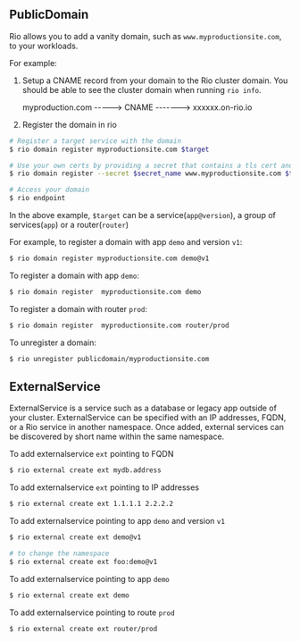 ## PublicDomain

Rio allows you to add a vanity domain, such as `www.myproductionsite.com`, to your workloads.

For example:

1. Setup a CNAME record from your domain to the Rio cluster domain. You should be able to see the cluster domain when running `rio info`.

    myproduction.com -----> CNAME -------> xxxxxx.on-rio.io

2. Register the domain in rio
```bash
# Register a target service with the domain
$ rio domain register myproductionsite.com $target

# Use your own certs by providing a secret that contains a tls cert and key instead of the default LetsEncrypt certs. The secret has to be created first in system namespace.
$ rio domain register --secret $secret_name www.myproductionsite.com $target

# Access your domain 
$ rio endpoint
```

In the above example, `$target` can be a service(`app@version`), a group of services(`app`) or a router(`router`)

For example, to register a domain with app `demo` and version `v1`:

```bash
$ rio domain register myproductionsite.com demo@v1
```

To register a domain with app `demo`:

```bash
$ rio domain register  myproductionsite.com demo
```

To register a domain with router `prod`:

```bash
$ rio domain register  myproductionsite.com router/prod
```

To unregister a domain:

```bash
$ rio unregister publicdomain/myproductionsite.com 
```

## ExternalService

ExternalService is a service such as a database or legacy app outside of your cluster. 
ExternalService can be specified with an IP addresses, FQDN, or a Rio service in another namespace. 
Once added, external services can be discovered by short name within the same namespace.

To add externalservice `ext` pointing to FQDN

```bash
$ rio external create ext mydb.address
```

To add externalservice `ext` pointing to IP addresses

```bash
$ rio external create ext 1.1.1.1 2.2.2.2
```

To add externalservice pointing to app `demo` and version `v1`

```bash
$ rio external create ext demo@v1

# to change the namespace
$ rio external create ext foo:demo@v1
```

To add externalservice pointing to app `demo` 

```bash
$ rio external create ext demo
```

To add externalservice pointing to route `prod`

```bash
$ rio external create ext router/prod
```
